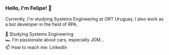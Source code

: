 ### Hello, I'm Felipe! 👋
Currently, I'm studying Systems Engineering at ORT Uruguay. I also work as a bot developer in the field of RPA.

🌱 Studying Systems Engineering  
🏎️ I'm passionate about cars, especially JDM...  
📫 How to reach me: LinkedIn  
